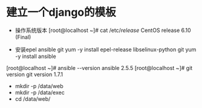 # 建立一个django的模板

- 操作系统版本
[root@localhost ~]# cat /etc/*release*
CentOS release 6.10 (Final)


- 安装epel ansible git
yum -y install epel-release libselinux-python  git
yum -y install ansible

[root@localhost ~]# ansible --version
ansible 2.5.5
[root@localhost ~]# git version
git version 1.7.1

- mkdir -p /data/web
- mkdir -p /data/exec
- cd /data/web/

